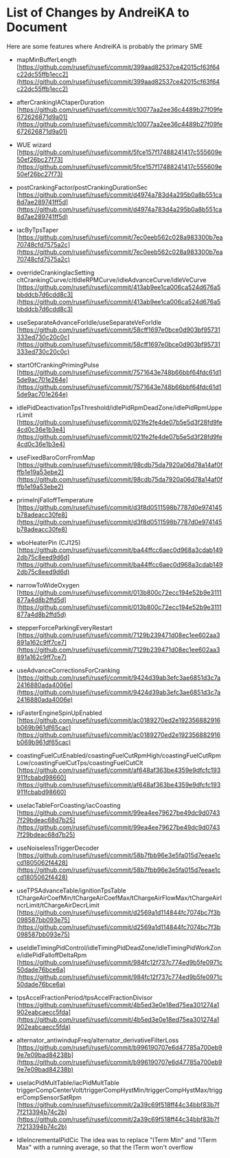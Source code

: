 # List of Changes by AndreiKA to Document

Here are some features where AndreiKA is probably the primary SME

- mapMinBufferLength
 [https://github.com/rusefi/rusefi/commit/399aad82537ce42015cf63f64c22dc55ffb1ecc2](https://github.com/rusefi/rusefi/commit/399aad82537ce42015cf63f64c22dc55ffb1ecc2)
- afterCrankingIACtaperDuration
 [https://github.com/rusefi/rusefi/commit/c10077aa2ee36c4489b27f09fe672626871d9a01](https://github.com/rusefi/rusefi/commit/c10077aa2ee36c4489b27f09fe672626871d9a01)
- WUE wizard
 [https://github.com/rusefi/rusefi/commit/5fce157f17488241417c555609e50ef26bc27f73](https://github.com/rusefi/rusefi/commit/5fce157f17488241417c555609e50ef26bc27f73)
- postCrankingFactor/postCrankingDurationSec
 [https://github.com/rusefi/rusefi/commit/d4974a783d4a295b0a8b551ca8d7ae289741ff5d](https://github.com/rusefi/rusefi/commit/d4974a783d4a295b0a8b551ca8d7ae289741ff5d)
- iacByTpsTaper
 [https://github.com/rusefi/rusefi/commit/7ec0eeb562c028a983300b7ea70748cfd7575a2c](https://github.com/rusefi/rusefi/commit/7ec0eeb562c028a983300b7ea70748cfd7575a2c)
- overrideCrankingIacSetting
  cltCrankingCurve/cltIdleRPMCurve/idleAdvanceCurve/idleVeCurve
 [https://github.com/rusefi/rusefi/commit/413ab9ee1ca006ca524d676a5bbddcb7d6cdd8c3](https://github.com/rusefi/rusefi/commit/413ab9ee1ca006ca524d676a5bbddcb7d6cdd8c3)
- useSeparateAdvanceForIdle/useSeparateVeForIdle
 [https://github.com/rusefi/rusefi/commit/58cff1697e0bce0d903bf95731333ed730c20c0c](https://github.com/rusefi/rusefi/commit/58cff1697e0bce0d903bf95731333ed730c20c0c)
- startOfCrankingPrimingPulse
 [https://github.com/rusefi/rusefi/commit/7571643e748b66bbf64fdc61d15de9ac701e264e](https://github.com/rusefi/rusefi/commit/7571643e748b66bbf64fdc61d15de9ac701e264e)
- idlePidDeactivationTpsThreshold/idlePidRpmDeadZone/idlePidRpmUpperLimit
 [https://github.com/rusefi/rusefi/commit/021fe2fe4de07b5e5d3f28fd9fe4cd0c36e1b3e4](https://github.com/rusefi/rusefi/commit/021fe2fe4de07b5e5d3f28fd9fe4cd0c36e1b3e4)
- useFixedBaroCorrFromMap
 [https://github.com/rusefi/rusefi/commit/98cdb75da7920a06d78a14af0fffb1e19a53ebe2](https://github.com/rusefi/rusefi/commit/98cdb75da7920a06d78a14af0fffb1e19a53ebe2)
- primeInjFalloffTemperature
 [https://github.com/rusefi/rusefi/commit/d3f8d0511598b7787d0e974145b78adeacc30fe8](https://github.com/rusefi/rusefi/commit/d3f8d0511598b7787d0e974145b78adeacc30fe8)
- wboHeaterPin (CJ125)
 [https://github.com/rusefi/rusefi/commit/ba44ffcc6aec0d968a3cdab1492db75c8eed9d6d](https://github.com/rusefi/rusefi/commit/ba44ffcc6aec0d968a3cdab1492db75c8eed9d6d)
- narrowToWideOxygen
 [https://github.com/rusefi/rusefi/commit/013b800c72ecc194e52b9e3111877a4d8b2ffd5d](https://github.com/rusefi/rusefi/commit/013b800c72ecc194e52b9e3111877a4d8b2ffd5d)
- stepperForceParkingEveryRestart
 [https://github.com/rusefi/rusefi/commit/7129b239471d08ec1ee602aa3891a162c9ff7ce7](https://github.com/rusefi/rusefi/commit/7129b239471d08ec1ee602aa3891a162c9ff7ce7)
- useAdvanceCorrectionsForCranking
 [https://github.com/rusefi/rusefi/commit/9424d39ab3efc3ae6851d3c7a2416880ada4006e](https://github.com/rusefi/rusefi/commit/9424d39ab3efc3ae6851d3c7a2416880ada4006e)
- isFasterEngineSpinUpEnabled
 [https://github.com/rusefi/rusefi/commit/ac0189270ed2e192356882916b069b961df65cac](https://github.com/rusefi/rusefi/commit/ac0189270ed2e192356882916b069b961df65cac)
- coastingFuelCutEnabled/coastingFuelCutRpmHigh/coastingFuelCutRpmLow/coastingFuelCutTps/coastingFuelCutClt
 [https://github.com/rusefi/rusefi/commit/af648af363be4359e9dfcfc193911fcbabd98660](https://github.com/rusefi/rusefi/commit/af648af363be4359e9dfcfc193911fcbabd98660)
- useIacTableForCoasting/iacCoasting
 [https://github.com/rusefi/rusefi/commit/99ea4ee79627be49dc9d07437f29bdeac68d7b25](https://github.com/rusefi/rusefi/commit/99ea4ee79627be49dc9d07437f29bdeac68d7b25)
- useNoiselessTriggerDecoder
 [https://github.com/rusefi/rusefi/commit/58b7fbb96e3e5fa015d7eeae1ccd1805062f4428](https://github.com/rusefi/rusefi/commit/58b7fbb96e3e5fa015d7eeae1ccd1805062f4428)
- useTPSAdvanceTable/ignitionTpsTable
  tChargeAirCoefMin/tChargeAirCoefMax/tChargeAirFlowMax/tChargeAirIncrLimit/tChargeAirDecrLimit
 [https://github.com/rusefi/rusefi/commit/d2569a1d114844fc7074bc7f3b098587bb093e75](https://github.com/rusefi/rusefi/commit/d2569a1d114844fc7074bc7f3b098587bb093e75)
- useIdleTimingPidControl/idleTimingPidDeadZone/idleTimingPidWorkZone/idlePidFalloffDeltaRpm
 [https://github.com/rusefi/rusefi/commit/984fc12f737c774ed9b5fe0971c50dade76bce6a](https://github.com/rusefi/rusefi/commit/984fc12f737c774ed9b5fe0971c50dade76bce6a)
- tpsAccelFractionPeriod/tpsAccelFractionDivisor
 [https://github.com/rusefi/rusefi/commit/4b5ed3e0e18ed75ea301274a1902eabcaecc5fda](https://github.com/rusefi/rusefi/commit/4b5ed3e0e18ed75ea301274a1902eabcaecc5fda)
- alternator_antiwindupFreq/alternator_derivativeFilterLoss
 [https://github.com/rusefi/rusefi/commit/b996190707e6d47785a700eb99e7e09bad84238b](https://github.com/rusefi/rusefi/commit/b996190707e6d47785a700eb99e7e09bad84238b)
- useIacPidMultTable/iacPidMultTable
  triggerCompCenterVolt/triggerCompHystMin/triggerCompHystMax/triggerCompSensorSatRpm
   [https://github.com/rusefi/rusefi/commit/2a39c69f518ff44c34bbf83b7f7f213394b74c2b](https://github.com/rusefi/rusefi/commit/2a39c69f518ff44c34bbf83b7f7f213394b74c2b)

- IdleIncrementalPidCic
The idea was to replace "ITerm Min" and "ITerm Max" with a running average, so that the ITerm won't overflow
